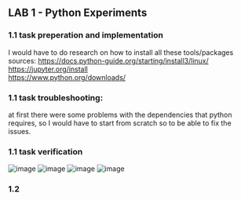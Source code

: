 ## LAB 1 - Python Experiments

### 1.1 task preperation and implementation

I would have to do research on how to install all these tools/packages
sources: 
https://docs.python-guide.org/starting/install3/linux/ <br>
https://jupyter.org/install <br>
https://www.python.org/downloads/

### 1.1 task troubleshooting:

at first there were some problems with the dependencies that python requires, so I would have to start from scratch so to be able to fix the issues.

### 1.1 task verification
![image](https://github.com/DennisRomeijnPXL/master/assets/73332330/243abfdc-e251-436f-8f8e-c24340883a67)
![image](https://github.com/DennisRomeijnPXL/master/assets/73332330/aebe1789-1c7c-482c-a3d6-437ab5528b3b)
![image](https://github.com/DennisRomeijnPXL/master/assets/73332330/6bbe6664-75f5-4b36-a5a9-c222ddafda18)
![image](https://github.com/DennisRomeijnPXL/master/assets/73332330/28e63db3-d2e8-46f6-9839-3dc6c8fcddb6)

### 1.2
